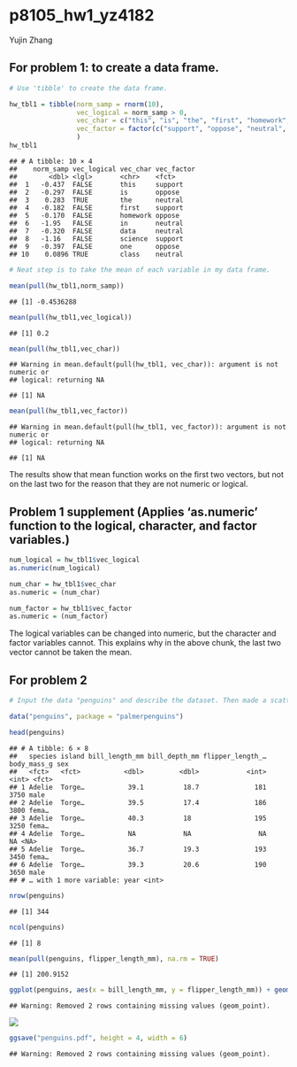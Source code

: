 p8105\_hw1\_yz4182
================
Yujin Zhang

## For problem 1: to create a data frame.

``` r
# Use 'tibble' to create the data frame.

hw_tbl1 = tibble(norm_samp = rnorm(10),
                 vec_logical = norm_samp > 0,
                 vec_char = c("this", "is", "the", "first", "homework", "in", "data", "science", "one", "class"),
                 vec_factor = factor(c("support", "oppose", "neutral", "support", "oppose", "neutral", "neutral", "support", "oppose", "neutral")),
                 )
hw_tbl1
```

    ## # A tibble: 10 × 4
    ##    norm_samp vec_logical vec_char vec_factor
    ##        <dbl> <lgl>       <chr>    <fct>     
    ##  1   -0.437  FALSE       this     support   
    ##  2   -0.297  FALSE       is       oppose    
    ##  3    0.283  TRUE        the      neutral   
    ##  4   -0.182  FALSE       first    support   
    ##  5   -0.170  FALSE       homework oppose    
    ##  6   -1.95   FALSE       in       neutral   
    ##  7   -0.320  FALSE       data     neutral   
    ##  8   -1.16   FALSE       science  support   
    ##  9   -0.397  FALSE       one      oppose    
    ## 10    0.0896 TRUE        class    neutral

``` r
# Neat step is to take the mean of each variable in my data frame.

mean(pull(hw_tbl1,norm_samp))
```

    ## [1] -0.4536288

``` r
mean(pull(hw_tbl1,vec_logical))
```

    ## [1] 0.2

``` r
mean(pull(hw_tbl1,vec_char))
```

    ## Warning in mean.default(pull(hw_tbl1, vec_char)): argument is not numeric or
    ## logical: returning NA

    ## [1] NA

``` r
mean(pull(hw_tbl1,vec_factor))
```

    ## Warning in mean.default(pull(hw_tbl1, vec_factor)): argument is not numeric or
    ## logical: returning NA

    ## [1] NA

The results show that mean function works on the first two vectors, but
not on the last two for the reason that they are not numeric or logical.

## Problem 1 supplement (Applies ‘as.numeric’ function to the logical, character, and factor variables.)

``` r
num_logical = hw_tbl1$vec_logical
as.numeric(num_logical)

num_char = hw_tbl1$vec_char
as.numeric = (num_char)

num_factor = hw_tbl1$vec_factor
as.numeric = (num_factor)
```

The logical variables can be changed into numeric, but the character and
factor variables cannot. This explains why in the above chunk, the last
two vector cannot be taken the mean.

## For problem 2

``` r
# Input the data "penguins" and describe the dataset. Then made a scatterplot of flipper_length_mm (y) vs bill_length_mm (x).

data("penguins", package = "palmerpenguins")

head(penguins)
```

    ## # A tibble: 6 × 8
    ##   species island bill_length_mm bill_depth_mm flipper_length_… body_mass_g sex  
    ##   <fct>   <fct>           <dbl>         <dbl>            <int>       <int> <fct>
    ## 1 Adelie  Torge…           39.1          18.7              181        3750 male 
    ## 2 Adelie  Torge…           39.5          17.4              186        3800 fema…
    ## 3 Adelie  Torge…           40.3          18                195        3250 fema…
    ## 4 Adelie  Torge…           NA            NA                 NA          NA <NA> 
    ## 5 Adelie  Torge…           36.7          19.3              193        3450 fema…
    ## 6 Adelie  Torge…           39.3          20.6              190        3650 male 
    ## # … with 1 more variable: year <int>

``` r
nrow(penguins)
```

    ## [1] 344

``` r
ncol(penguins)
```

    ## [1] 8

``` r
mean(pull(penguins, flipper_length_mm), na.rm = TRUE)
```

    ## [1] 200.9152

``` r
ggplot(penguins, aes(x = bill_length_mm, y = flipper_length_mm)) + geom_point(aes(color = species))
```

    ## Warning: Removed 2 rows containing missing values (geom_point).

![](p8105_hw1_yz4182_files/figure-gfm/unnamed-chunk-4-1.png)<!-- -->

``` r
ggsave("penguins.pdf", height = 4, width = 6)
```

    ## Warning: Removed 2 rows containing missing values (geom_point).
